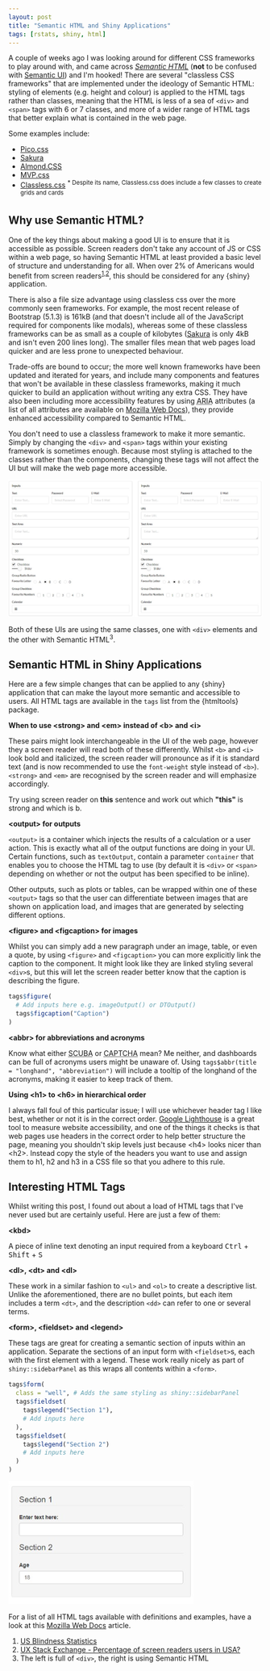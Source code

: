 ```yaml
---
layout: post
title: "Semantic HTML and Shiny Applications"
tags: [rstats, shiny, html]
---
```


A couple of weeks ago I was looking around for different CSS frameworks to play around with, and came across [*Semantic HTML*](https://blog.hubspot.com/website/semantic-html) (**not** to be confused with [Semantic UI](https://semantic-ui.com/)) and I'm hooked! There are several "classless CSS frameworks" that are implemented under the ideology of Semantic HTML: styling of elements (e.g. height and colour) is applied to the HTML tags rather than classes, meaning that the HTML is less of a sea of `<div>` and `<span>` tags with 6 or 7 classes, and more of a wider range of HTML tags that better explain what is contained in the web page.

Some examples include:

- [Pico.css](https://picocss.com/)
- [Sakura](https://oxal.org/projects/sakura/)
- [Almond.CSS](https://alvaromontoro.github.io/almond.css/demo/)
- [MVP.css](https://andybrewer.github.io/mvp/)
- [Classless.css](https://classless.de/) <sup>* Despite its name, Classless.css does include a few classes to create grids and cards</sup>

## Why use Semantic HTML?

One of the key things about making a good UI is to ensure that it is accessible as possible. Screen readers don't take any account of JS or CSS within a web page, so having Semantic HTML at least provided a basic level of structure and understanding for all. When over 2% of Americans would benefit from screen readers<sup>[1](https://nfb.org/blindness-statistics),[2](https://ux.stackexchange.com/a/119596/157481)</sup>, this should be considered for any {shiny} application.

There is also a file size advantage using classless css over the more commonly seen frameworks. For example, the most recent release of Bootstrap (5.1.3) is 161kB (and that doesn't include all of the JavaScript required for components like modals), whereas some of these classless frameworks can be as small as a couple of kilobytes ([Sakura](https://github.com/oxalorg/sakura) is only 4kB and isn't even 200 lines long). The smaller files mean that web pages load quicker and are less prone to unexpected behaviour.

Trade-offs are bound to occur; the more well known frameworks have been updated and iterated for years, and include many components and features that won't be available in these classless frameworks, making it much quicker to build an application without writing any extra CSS. They have also been including more accessibility features by using <abbr title="Accessible Rich Internet Applications">ARIA</abbr> attributes (a list of all attributes are available on [Mozilla Web Docs](https://developer.mozilla.org/en-US/docs/web/Accessibility/ARIA/Attributes)), they provide enhanced accessibility compared to Semantic HTML.

You don't need to use a classless framework to make it more semantic. Simply by changing the `<div>` and `<span>` tags within your existing framework is sometimes enough. Because most styling is attached to the classes rather than the components, changing these tags will not affect the UI but will make the web page more accessible.

![Comparison](/assets/img/blog/semantic-html/semantic_div_comp.jpeg)

Both of these UIs are using the same classes, one with `<div>` elements and the other with Semantic HTML<sup>3</sup>.

## Semantic HTML in Shiny Applications

Here are a few simple changes that can be applied to any {shiny} application that can make the layout more semantic and accessible to users. All HTML tags are available in the `tags` list from the {htmltools} package.

**When to use &lt;strong&gt; and &lt;em&gt; instead of &lt;b&gt; and &lt;i&gt;**
  
These pairs might look interchangeable in the UI of the web page, however they a screen reader will read both of these differently. Whilst `<b>` and `<i>` look bold and italicized, the screen reader will pronounce as if it is standard text (and is now recommended to use the `font-weight` style instead of `<b>`). `<strong>` and `<em>` are recognised by the screen reader and will emphasize accordingly.

Try using screen reader on <b>this</b> sentence and work out which <strong>"this"</strong> is strong and which is b. 

**&lt;output&gt; for outputs**

`<output>` is a container which injects the results of a calculation or a user action. This is exactly what all of the output functions are doing in your UI. Certain functions, such as `textOutput`, contain a parameter `container` that enables you to choose the HTML tag to use (by default it is `<div>` or `<span>` depending on whether or not the output has been specified to be inline).

Other outputs, such as plots or tables, can be wrapped within one of these `<output>` tags so that the user can differentiate between images that are shown on application load, and images that are generated by selecting different options.

**&lt;figure&gt; and &lt;figcaption&gt; for images**

Whilst you can simply add a new paragraph under an image, table, or even a quote, by using `<figure>` and `<figcaption>` you can more explicitly link the caption to the component. It might look like they are linked styling several `<div>`s, but this will let the screen reader better know that the caption is describing the figure.

```r
tags$figure(
  # Add inputs here e.g. imageOutput() or DTOutput()
  tags$figcaption("Caption")
)
```

**&lt;abbr&gt; for abbreviations and acronyms**

Know what either <abbr title="Self-Contained Underwater Breathing Apparatus">SCUBA</abbr> or <abbr title="Completely Automated Public Turing Test to tell Computers and Humans Apart">CAPTCHA</abbr> mean? Me neither, and dashboards can be full of acronyms users might be unaware of. Using `tags$abbr(title = "longhand", "abbreviation")` will include a tooltip of the longhand of the acronyms, making it easier to keep track of them.

**Using &lt;h1&gt; to &lt;h6&gt; in hierarchical order**

I always fall foul of this particular issue; I will use whichever header tag I like best, whether or not it is in the correct order. <a href="https://developers.google.com/web/tools/lighthouse/">Google Lighthouse</a> is a great tool to measure website accessibility, and one of the things it checks is that web pages use headers in the correct order to help better structure the page, meaning you shouldn't skip levels just because &lt;h4&gt; looks nicer than &lt;h2&gt;. Instead copy the style of the headers you want to use and assign them to h1, h2 and h3 in a CSS file so that you adhere to this rule.

## Interesting HTML Tags

Whilst writing this post, I found out about a load of HTML tags that I've never used but are certainly useful. Here are just a few of them:

**&lt;kbd&gt;**

A piece of inline text denoting an input required from a keyboard <kbd>Ctrl</kbd> + <kbd>Shift</kbd> + <kbd>S</kbd>

**&lt;dl&gt;, &lt;dt&gt; and &lt;dl&gt;**

These work in a similar fashion to `<ul>` and `<ol>` to create a descriptive list. Unlike the aforementioned, there are no bullet points, but each item includes a term `<dt>`, and the description `<dd>` can refer to one or several terms.

**&lt;form&gt;, &lt;fieldset&gt; and &lt;legend&gt;**

These tags are great for creating a semantic section of inputs within an application. Separate the sections of an input form with `<fieldset>`s, each with the first element with a legend. These work really nicely as part of `shiny::sidebarPanel` as this wraps all contents within a `<form>`.

```r
tags$form(
  class = "well", # Adds the same styling as shiny::sidebarPanel
  tags$fieldset(
    tags$legend("Section 1"),
    # Add inputs here
  ),
  tags$fieldset(
    tags$legend("Section 2")
    # Add inputs here
  )
)
```

![Example form using form, fieldset and legend HTML tags](/assets/img/blog/semantic-html/form_tags.jpeg)

For a list of all HTML tags available with definitions and examples, have a look at this [Mozilla Web Docs](https://developer.mozilla.org/en-US/docs/Web/HTML/Element) article.

<footer>
<ol>
<li>
<a href="https://nfb.org/blindness-statistics">
US Blindness Statistics
</a>
</li>
<li>
<a href="https://ux.stackexchange.com/a/119596/157481">
UX Stack Exchange - Percentage of screen readers users in USA?
</a>
</li>
<li>
The left is full of <code>&lt;div&gt;</code>, the right is using Semantic HTML
</li>
</ol>
</footer>

